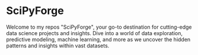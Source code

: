 # SciPyForge
Welcome to my repos "SciPyForge", your go-to destination for cutting-edge data science projects and insights. Dive into a world of data exploration, predictive modeling, machine learning, and more as we uncover the hidden patterns and insights within vast datasets.
